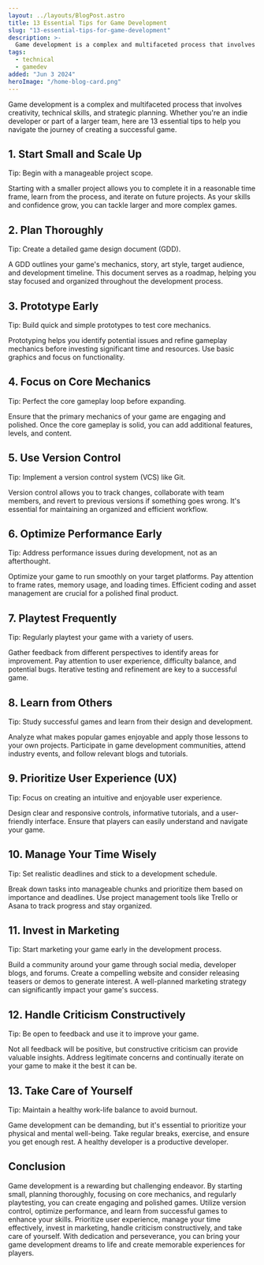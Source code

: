 ```yaml
---
layout: ../layouts/BlogPost.astro
title: 13 Essential Tips for Game Development
slug: "13-essential-tips-for-game-development"
description: >-
  Game development is a complex and multifaceted process that involves creativity, technical skills, and strategic planning. Whether you're an indie developer or part of a larger team, here are 13 essential tips to help you navigate the journey of creating a successful game.
tags:
  - technical
  - gamedev
added: "Jun 3 2024"
heroImage: "/home-blog-card.png"
---
```


Game development is a complex and multifaceted process that involves creativity, technical skills, and strategic planning. Whether you're an indie developer or part of a larger team, here are 13 essential tips to help you navigate the journey of creating a successful game.

## 1. Start Small and Scale Up

Tip: Begin with a manageable project scope.

Starting with a smaller project allows you to complete it in a reasonable time frame, learn from the process, and iterate on future projects. As your skills and confidence grow, you can tackle larger and more complex games.

## 2. Plan Thoroughly

Tip: Create a detailed game design document (GDD).

A GDD outlines your game's mechanics, story, art style, target audience, and development timeline. This document serves as a roadmap, helping you stay focused and organized throughout the development process.

## 3. Prototype Early

Tip: Build quick and simple prototypes to test core mechanics.

Prototyping helps you identify potential issues and refine gameplay mechanics before investing significant time and resources. Use basic graphics and focus on functionality.

## 4. Focus on Core Mechanics

Tip: Perfect the core gameplay loop before expanding.

Ensure that the primary mechanics of your game are engaging and polished. Once the core gameplay is solid, you can add additional features, levels, and content.

## 5. Use Version Control

Tip: Implement a version control system (VCS) like Git.

Version control allows you to track changes, collaborate with team members, and revert to previous versions if something goes wrong. It's essential for maintaining an organized and efficient workflow.

## 6. Optimize Performance Early

Tip: Address performance issues during development, not as an afterthought.

Optimize your game to run smoothly on your target platforms. Pay attention to frame rates, memory usage, and loading times. Efficient coding and asset management are crucial for a polished final product.

## 7. Playtest Frequently

Tip: Regularly playtest your game with a variety of users.

Gather feedback from different perspectives to identify areas for improvement. Pay attention to user experience, difficulty balance, and potential bugs. Iterative testing and refinement are key to a successful game.

## 8. Learn from Others

Tip: Study successful games and learn from their design and development.

Analyze what makes popular games enjoyable and apply those lessons to your own projects. Participate in game development communities, attend industry events, and follow relevant blogs and tutorials.

## 9. Prioritize User Experience (UX)

Tip: Focus on creating an intuitive and enjoyable user experience.

Design clear and responsive controls, informative tutorials, and a user-friendly interface. Ensure that players can easily understand and navigate your game.

## 10. Manage Your Time Wisely

Tip: Set realistic deadlines and stick to a development schedule.

Break down tasks into manageable chunks and prioritize them based on importance and deadlines. Use project management tools like Trello or Asana to track progress and stay organized.

## 11. Invest in Marketing

Tip: Start marketing your game early in the development process.

Build a community around your game through social media, developer blogs, and forums. Create a compelling website and consider releasing teasers or demos to generate interest. A well-planned marketing strategy can significantly impact your game's success.

## 12. Handle Criticism Constructively

Tip: Be open to feedback and use it to improve your game.

Not all feedback will be positive, but constructive criticism can provide valuable insights. Address legitimate concerns and continually iterate on your game to make it the best it can be.

## 13. Take Care of Yourself

Tip: Maintain a healthy work-life balance to avoid burnout.

Game development can be demanding, but it's essential to prioritize your physical and mental well-being. Take regular breaks, exercise, and ensure you get enough rest. A healthy developer is a productive developer.

## Conclusion

Game development is a rewarding but challenging endeavor. By starting small, planning thoroughly, focusing on core mechanics, and regularly playtesting, you can create engaging and polished games. Utilize version control, optimize performance, and learn from successful games to enhance your skills. Prioritize user experience, manage your time effectively, invest in marketing, handle criticism constructively, and take care of yourself. With dedication and perseverance, you can bring your game development dreams to life and create memorable experiences for players.
